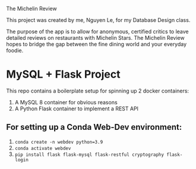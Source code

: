 The Michelin Review

This project was created by me, Nguyen Le, for my Database Design class.

The purpose of the app is to allow for anonymous, certified critics to leave detailed reviews on restaurants with Michelin Stars. The Michelin Review hopes to bridge the gap between the fine dining world and your everyday foodie. 



# MySQL + Flask Project

This repo contains a boilerplate setup for spinning up 2 docker containers: 
1. A MySQL 8 container for obvious reasons
1. A Python Flask container to implement a REST API


## For setting up a Conda Web-Dev environment:

1. `conda create -n webdev python=3.9`
1. `conda activate webdev`
1. `pip install flask flask-mysql flask-restful cryptography flask-login`




